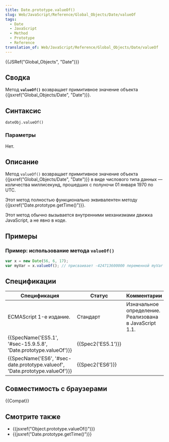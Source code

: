 ```yaml
---
title: Date.prototype.valueOf()
slug: Web/JavaScript/Reference/Global_Objects/Date/valueOf
tags:
  - Date
  - JavaScript
  - Method
  - Prototype
  - Reference
translation_of: Web/JavaScript/Reference/Global_Objects/Date/valueOf
---
```


{{JSRef("Global_Objects", "Date")}}

## Сводка

Метод **`valueOf()`** возвращает примитивное значение объекта {{jsxref("Global_Objects/Date", "Date")}}.

## Синтаксис

```
dateObj.valueOf()
```

### Параметры

Нет.

## Описание

Метод `valueOf()` возвращает примитивное значение объекта {{jsxref("Global_Objects/Date", "Date")}} в виде числового типа данных — количества миллисекунд, прошедших с полуночи 01 января 1970 по UTC.

Этот метод полностью функционально эквивалентен методу {{jsxref("Date.prototype.getTime()")}}.

Этот метод обычно вызывается внутренними механизмами движка JavaScript, а не явно в коде.

## Примеры

### Пример: использование метода `valueOf()`

```js
var x = new Date(56, 6, 17);
var myVar = x.valueOf(); // присваивает -424713600000 переменной myVar
```

## Спецификации

| Спецификация                                                                 | Статус             | Комментарии                                            |
| ---------------------------------------------------------------------------- | ------------------ | ------------------------------------------------------ |
| ECMAScript 1-е издание.                                                      | Стандарт           | Изначальное определение. Реализована в JavaScript 1.1. |
| {{SpecName('ES5.1', '#sec-15.9.5.8', 'Date.prototype.valueOf')}}             | {{Spec2('ES5.1')}} |                                                        |
| {{SpecName('ES6', '#sec-date.prototype.valueof', 'Date.prototype.valueOf')}} | {{Spec2('ES6')}}   |                                                        |

## Совместимость с браузерами

{{Compat}}

## Смотрите также

- {{jsxref("Object.prototype.valueOf()")}}
- {{jsxref("Date.prototype.getTime()")}}
